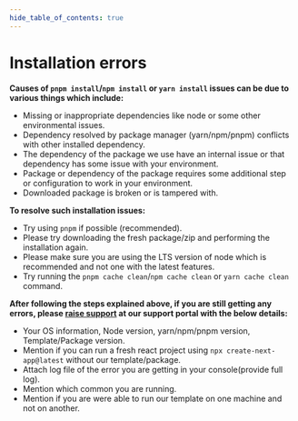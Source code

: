```yaml
---
hide_table_of_contents: true
---
```


# Installation errors

**Causes of `pnpm install`/`npm install` or `yarn install` issues can be due to various things which include:**

- Missing or inappropriate dependencies like node or some other environmental issues.
- Dependency resolved by package manager (yarn/npm/pnpm) conflicts with other installed dependency.
- The dependency of the package we use have an internal issue or that dependency has some issue with your environment.
- Package or dependency of the package requires some additional step or configuration to work in your environment.
- Downloaded package is broken or is tampered with.

**To resolve such installation issues:**

- Try using `pnpm` if possible (recommended).
- Please try downloading the fresh package/zip and performing the installation again.
- Please make sure you are using the LTS version of node which is recommended and not one with the latest features.
- Try running the `pnpm cache clean`/`npm cache clean` or `yarn cache clean` command.

**After following the steps explained above, if you are still getting any errors, please [raise support](#) at our support portal with the below details:**
- Your OS information, Node version, yarn/npm/pnpm version, Template/Package version.
- Mention if you can run a fresh react project using `npx create-next-app@latest` without our template/package.
- Attach log file of the error you are getting in your console(provide full log).
- Mention which common you are running.
- Mention if you are were able to run our template on one machine and not on another.